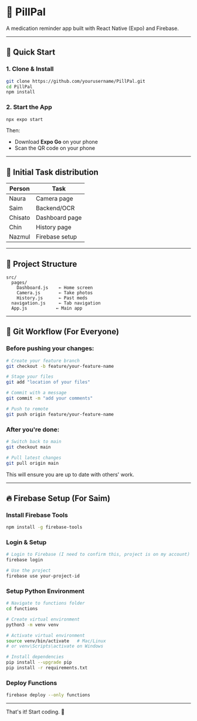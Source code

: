 # 💊 PillPal

A medication reminder app built with React Native (Expo) and Firebase.

---

## 🚀 Quick Start

### 1. Clone & Install

```bash
git clone https://github.com/yourusername/PillPal.git
cd PillPal
npm install
```

### 2. Start the App

```bash
npx expo start
```

Then:
- Download **Expo Go** on your phone
- Scan the QR code on your phone

---

## 👥 Initial Task distribution 

| Person | Task |
|--------|------|
| Naura | Camera page |
| Saim | Backend/OCR |
| Chisato | Dashboard page |
| Chin | History page |
| Nazmul | Firebase setup |

---

## 📁 Project Structure

```
src/
  pages/
    Dashboard.js    ← Home screen
    Camera.js       ← Take photos
    History.js      ← Past meds
  navigation.js     ← Tab navigation
  App.js           ← Main app
```

---

## 🔀 Git Workflow (For Everyone)

### Before pushing your changes:

```bash
# Create your feature branch
git checkout -b feature/your-feature-name

# Stage your files
git add "location of your files"

# Commit with a message
git commit -m "add your comments"

# Push to remote
git push origin feature/your-feature-name
```

### After you're done:

```bash
# Switch back to main
git checkout main

# Pull latest changes
git pull origin main
```

This will ensure you are up to date with others' work.

---

## 🔥 Firebase Setup (For Saim)

### Install Firebase Tools

```bash
npm install -g firebase-tools
```

### Login & Setup

```bash
# Login to Firebase (I need to confirm this, project is on my account)
firebase login

# Use the project
firebase use your-project-id
```

### Setup Python Environment

```bash
# Navigate to functions folder
cd functions

# Create virtual environment
python3 -m venv venv

# Activate virtual environment
source venv/bin/activate   # Mac/Linux
# or venv\Scripts\activate on Windows

# Install dependencies
pip install --upgrade pip
pip install -r requirements.txt
```

### Deploy Functions

```bash
firebase deploy --only functions
```

---

That's it! Start coding. 🚀

